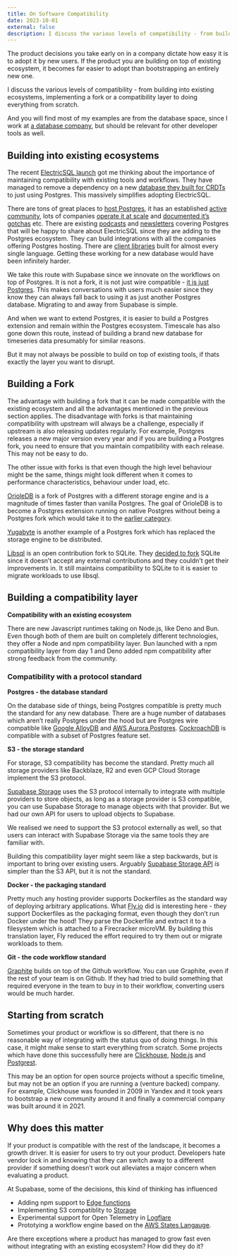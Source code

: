 ```yaml
---
title: On Software Compatibility
date: 2023-10-01
external: false
description: I discuss the various levels of compatibility - from building into existing ecosystems, implementing a fork or a compatibility layer to doing everything from scratch.
---
```


The product decisions you take early on in a company dictate how easy it is to adopt it by new users. If the product you are building on top of existing ecosystem, it becomes far easier to adopt than bootstrapping an entirely new one.

I discuss the various levels of compatibility - from building into existing ecosystems, implementing a fork or a compatibility layer to doing everything from scratch.

And you will find most of my examples are from the database space, since I work at [a database company](https://supabase.com), but should be relevant for other developer tools as well.

## Building into existing ecosystems

The recent [ElectricSQL launch](https://electric-sql.com/blog/2023/09/20/introducing-electricsql-v0.6) got me thinking about the importance of maintaining compatibility with existing tools and workflows. They have managed to remove a dependency on a new [database they built for CRDTs](https://github.com/electric-sql/vaxine) to just using Postgres. This massively simplifies adopting ElectricSQL.

There are tons of great places to [host Postgres](https://database.new/), it has an established [active community](https://www.postgresql.org/community/), lots of companies [operate it at scale](https://www.notion.so/blog/sharding-postgres-at-notion) and [documented it’s gotchas](https://ottertune.com/blog/the-part-of-postgresql-we-hate-the-most) etc. There are existing [podcasts](https://postgres.fm/) and [newsletters](https://postgresweekly.com/) covering Postgres that will be happy to share about ElectricSQL since they are adding to the Postgres ecosystem. They can build integrations with all the companies offering Postgres hosting. There are [client libraries](https://wiki.postgresql.org/wiki/Client_Libraries) built for almost every single language. Getting these working for a new database would have been infinitely harder.

We take this route with Supabase since we innovate on the workflows on top of Postgres. It is not a fork, it is not just wire compatible - [it is just Postgres](https://www.google.com/search?q=%22just+postgres%22+supabase). This makes conversations with users much easier since they know they can always fall back to using it as just another Postgres database. Migrating to and away from Supabase is simple.

And when we want to extend Postgres, it is easier to build a Postgres extension and remain within the Postgres ecosystem. Timescale has also gone down this route, instead of building a brand new database for timeseries data presumably for similar reasons.

But it may not always be possible to build on top of existing tools, if thats exactly the layer you want to disrupt.

## Building a Fork

The advantage with building a fork that it can be made compatible with the existing ecosystem and all the advantages mentioned in the previous section applies. The disadvantage with forks is that maintaining compatibility with upstream will always be a challenge, especially if upstream is also releasing updates regularly. For example, Postgres releases a new major version every year and if you are building a Postgres fork, you need to ensure that you maintain compatibility with each release. This may not be easy to do.

The other issue with forks is that even though the high level behaviour might be the same, things might look different when it comes to performance characteristics, behaviour under load, etc.

[OrioleDB](https://github.com/orioledb/orioledb) is a fork of Postgres with a different storage engine and is a magnitude of times faster than vanilla Postgres. The goal of OrioleDB is to become a Postgres extension running on native Postgres without being a Postgres fork which would take it to the [earlier category](#Building-into-existing-ecosystems).

[Yugabyte](https://www.yugabyte.com/) is another example of a Postgres fork which has replaced the storage engine to be distributed.

[Libsql](https://github.com/tursodatabase/libsql) is an open contribution fork to SQLite. They [decided to fork](https://github.com/tursodatabase/libsql#why-a-fork) SQLite since it doesn’t accept any external contributions and they couldn’t get their improvements in. It still maintains compatibility to SQLite to it is easier to migrate workloads to use libsql.

## Building a compatibility layer

**Compatibility with an existing ecosystem**

There are new Javascript runtimes taking on Node.js, like Deno and Bun. Even though both of them are built on completely different technologies, they offer a Node and npm compatibility layer. Bun launched with a npm compatibility layer from day 1 and Deno added npm compatibility after strong feedback from the community.

### Compatibility with a protocol standard

**Postgres - the database standard**

On the database side of things, being Postgres compatible is pretty much the standard for any new database. There are a huge number of databases which aren’t really Postgres under the hood but are Postgres wire compatible like [Google AlloyDB](https://cloud.google.com/alloydb) and [AWS Aurora Postgres](https://aws.amazon.com/rds/aurora/features/). [CockroachDB](https://www.cockroachlabs.com/) is compatible with a subset of Postgres feature set.

**S3 - the storage standard**

For storage, S3 compatibility has become the standard. Pretty much all storage providers like Backblaze, R2 and even GCP Cloud Storage implement the S3 protocol.

[Supabase Storage](https://supabase.com/storage) uses the S3 protocol internally to integrate with multiple providers to store objects, as long as a storage provider is S3 compatible, you can use Supabase Storage to manage objects with that provider. But we had our own API for users to upload objects to Supabase.

We realised we need to support the S3 protocol externally as well, so that users can interact with Supabase Storage via the same tools they are familiar with.

Building this compatibility layer might seem like a step backwards, but is important to bring over existing users. Arguably [Supabase Storage API](https://supabase.com/docs/guides/storage/uploads#standard-upload) _is_ simpler than the S3 API, but it is not the standard.

**Docker - the packaging standard**

Pretty much any hosting provider supports Dockerfiles as the standard way of deploying arbitrary applications. What [Fly.io](https://fly.io) did is interesting here - they support Dockerfiles as the packaging format, even though they don’t run Docker under the hood! They parse the Dockerfile and extract it to a filesystem which is attached to a Firecracker microVM. By building this translation layer, Fly reduced the effort required to try them out or migrate workloads to them.

**Git - the code workflow standard**

[Graphite](https://graphite.dev/) builds on top of the Github workflow. You can use Graphite, even if the rest of your team is on Github. If they had tried to build something that required everyone in the team to buy in to their workflow, converting users would be much harder.

## Starting from scratch

Sometimes your product or workflow is so different, that there is no reasonable way of integrating with the status quo of doing things. In this case, it might make sense to start everything from scratch. Some projects which have done this successfully here are [Clickhouse](https://clickhouse.com/), [Node.js](https://nodejs.org/en) and [Postgrest](https://postgrest.org/en/stable/).

This may be an option for open source projects without a specific timeline, but may not be an option if you are running a (venture backed) company. For example, Clickhouse was founded in 2009 in Yandex and it took years to bootstrap a new community around it and finally a commercial company was built around it in 2021.

## Why does this matter

If your product is compatible with the rest of the landscape, it becomes a growth driver. It is easier for users to try out your product. Developers hate vendor lock in and knowing that they can switch away to a different provider if something doesn’t work out alleviates a major concern when evaluating a product.

At Supabase, some of the decisions, this kind of thinking has influenced

- Adding npm support to [Edge functions](https://supabase.com/edge-functions)
- Implementing S3 compatiblity to [Storage](https://supabase.com/storage)
- Experimental support for Open Telemetry in [Logflare](https://logflare.app/)
- Prototying a workflow engine based on the [AWS States Langauge](https://states-language.net/).

Are there exceptions where a product has managed to grow fast even without integrating with an existing ecosystem? How did they do it?
